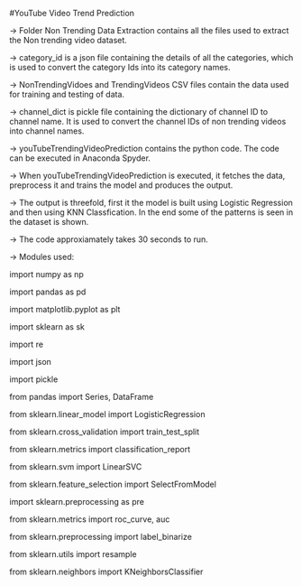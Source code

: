 #YouTube Video Trend Prediction 

-> Folder Non Trending Data Extraction contains all the files used to extract the Non trending video dataset.

-> category_id is a json file containing the details of all the categories, which is used to convert the category Ids into its category names.

-> NonTrendingVidoes and TrendingVideos CSV files contain the data used for training and testing of data.

-> channel_dict is pickle file containing the dictionary of channel ID to channel name. It is used to convert the channel IDs of non trending videos into channel names.

-> youTubeTrendingVideoPrediction contains the python code. The code can be executed in Anaconda Spyder.

-> When youTubeTrendingVideoPrediction is executed, it fetches the data, preprocess it and trains the model and produces the output.

-> The output is threefold, first it the model is built using Logistic Regression and then using KNN Classfication. 
	In the end some of the patterns is seen in the dataset is shown.
	
-> The code approxiamately takes 30 seconds to run.




-> Modules used:


import numpy as np

import pandas as pd

import matplotlib.pyplot as plt

import sklearn as sk

import re

import json

import pickle



from pandas import Series, DataFrame

from sklearn.linear_model import LogisticRegression

from sklearn.cross_validation import train_test_split

from sklearn.metrics import classification_report

from sklearn.svm import LinearSVC

from sklearn.feature_selection import SelectFromModel

import sklearn.preprocessing as pre

from sklearn.metrics import roc_curve, auc

from sklearn.preprocessing import label_binarize

from sklearn.utils import resample

from sklearn.neighbors import KNeighborsClassifier
